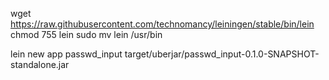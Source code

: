wget https://raw.githubusercontent.com/technomancy/leiningen/stable/bin/lein
chmod 755 lein
sudo mv lein /usr/bin

lein new app passwd_input
target/uberjar/passwd_input-0.1.0-SNAPSHOT-standalone.jar
